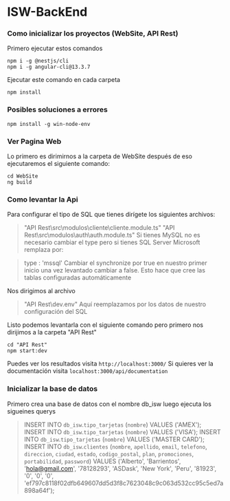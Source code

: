 # ISW-BackEnd

### Como inicializar los proyectos (WebSite, API Rest)
Primero ejecutar estos comandos

    npm i -g @nestjs/cli
    npm i -g angular-cli@13.3.7

Ejecutar este comando en cada carpeta

    npm install
### Posibles soluciones a errores

    npm install -g win-node-env
 
 ### Ver Pagina Web
Lo primero es dirimirnos a la carpeta de WebSite después de eso ejecutaremos el siguiente comando:

    cd WebSite
    ng build

### Como levantar la Api
Para configurar el tipo de SQL que tienes dirígete los siguientes archivos:

> "API Rest\src\modulos\cliente\cliente.module.ts"
> "API Rest\src\modulos\auth\auth.module.ts"
Si tienes MySQL no es necesario cambiar el type pero si tienes SQL Server Microsoft remplaza por:

> type : 'mssql'
Cambiar el synchronize por true en nuestro primer inicio una vez levantado cambiar a false.
Esto hace que cree las tablas configuradas automáticamente 

Nos dirigimos al archivo 

> "API Rest\dev.env"
Aquí reemplazamos por los datos de nuestro configuración del SQL

Listo podemos levantarla con el siguiente comando pero primero nos dirijimos a la carpeta "API Rest"

    cd "API Rest"
    npm start:dev

Puedes ver los resultados visita `http://localhost:3000/`
Si quieres ver la documentación visita `localhost:3000/api/documentation`

### Inicializar la base de datos

Primero crea una base de datos con el nombre db_isw luego ejecuta los sigueines querys

> INSERT INTO `db_isw`.`tipo_tarjetas` (`nombre`) VALUES ('AMEX');
> INSERT INTO `db_isw`.`tipo_tarjetas` (`nombre`) VALUES ('VISA');
> INSERT INTO `db_isw`.`tipo_tarjetas` (`nombre`) VALUES ('MASTER CARD');
> INSERT INTO `db_isw`.`clientes` (`nombre`, `apellido`, `email`, `telefono`, `direccion`, `ciudad`, `estado`, `codigo_postal`, `plan`, `promociones`, `portabilidad`, `password`) VALUES ('Alberto', 'Barrientos', 'hola@gmail.com', '78128293', 'ASDask', 'New York', 'Peru', '81923', '0', '0', '0', 'ef797c8118f02dfb649607dd5d3f8c7623048c9c063d532cc95c5ed7a898a64f');

